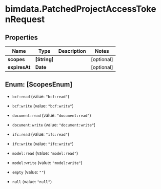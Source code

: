 # bimdata.PatchedProjectAccessTokenRequest

## Properties

Name | Type | Description | Notes
------------ | ------------- | ------------- | -------------
**scopes** | **[String]** |  | [optional] 
**expiresAt** | **Date** |  | [optional] 



## Enum: [ScopesEnum]


* `bcf:read` (value: `"bcf:read"`)

* `bcf:write` (value: `"bcf:write"`)

* `document:read` (value: `"document:read"`)

* `document:write` (value: `"document:write"`)

* `ifc:read` (value: `"ifc:read"`)

* `ifc:write` (value: `"ifc:write"`)

* `model:read` (value: `"model:read"`)

* `model:write` (value: `"model:write"`)

* `empty` (value: `""`)

* `null` (value: `"null"`)





